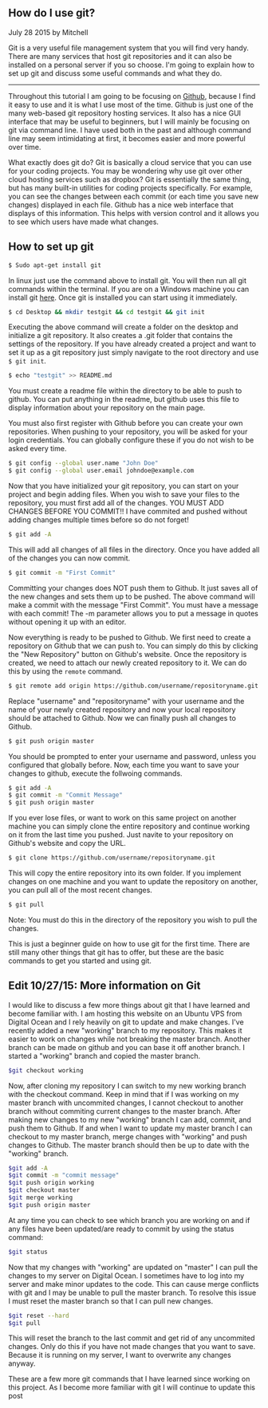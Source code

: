 <h2 id="title" class="blog-post-title">How do I use git?</h2>

<p id="date" class="blog-post-meta">July 28 2015 by Mitchell</p>

<p id="intro">Git is a very useful file management system that you will find very handy. There are many services that host git repositories and it can also be installed on a personal server if you so choose. I'm going to explain how to set up git and discuss some useful commands and what they do.
</p>

<hr>

<p>Throughout this tutorial I am going to be focusing on <a href="http://www.github.com">Github</a>, because I find it easy to use and it is what I use most of the time. Github is just one of the many web-based git repository hosting services. It also has a nice GUI interface that may be useful to beginners, but I will mainly be focusing on git via command line. I have used both in the past and although command line may seem intimidating at first, it becomes easier and more powerful over time.

What exactly does git do? Git is basically a cloud service that you can use for your coding projects. You may be wondering why use git over other cloud hosting services such as dropbox? Git is essentially the same thing, but has many built-in utilities for coding projects specifically. For example, you can see the changes between each commit (or each time you save new changes) displayed in each file. Github has a nice web interface that displays of this information. This helps with version control and it allows you to see which users have made what changes.

## How to set up git

```bash
$ Sudo apt-get install git
```

In linux just use the command above to install git. You will then run all git commands within the terminal. If you are on a Windows machine you can install git [here](http://git-scm.com/download/win). Once git is installed you can start using it immediately.

```bash
$ cd Desktop && mkdir testgit && cd testgit && git init
```

Executing the above command will create a folder on the desktop and initialize a git repository. It also creates a .git folder that contains the settings of the repository. If you have already created a project and want to set it up as a git repository just simply navigate to the root directory and use `$ git init`.

```bash
$ echo "testgit" >> README.md
```

You must create a readme file within the directory to be able to push to github. You can put anything in the readme, but github uses this file to display information about your repository on the main page.

You must also first register with Github before you can create your own repositories. When pushing to your repository, you will be asked for your login credentials. You can globally configure these if you do not wish to be asked every time.

```bash
$ git config --global user.name "John Doe"
$ git config --global user.email johndoe@example.com
```

Now that you have initialized your git repository, you can start on your project and begin adding files. When you wish to save your files to the repository, you must first add all of the changes. YOU MUST ADD CHANGES BEFORE YOU COMMIT!! I have commited and pushed without adding changes multiple times before so do not forget!

```bash
$ git add -A
```

This will add all changes of all files in the directory. Once you have added all of the changes you can now commit.

```bash
$ git commit -m "First Commit"
```

Committing your changes does NOT push them to Github. It just saves all of the new changes and sets them up to be pushed. The above command will make a commit with the message "First Commit". You must have a message with each commit! The -m parameter allows you to put a message in quotes without opening it up with an editor.

Now everything is ready to be pushed to Github. We first need to create a repository on Github that we can push to. You can simply do this by clicking the "New Repository" button on Github's website. Once the repository is created, we need to attach our newly created repository to it. We can do this by using the `remote` command.


```bash
$ git remote add origin https://github.com/username/repositoryname.git
```

Replace "username" and "repositoryname" with your username and the name of your newly created repository and now your local repository should be attached to Github. Now we can finally push all changes to Github.

```bash
$ git push origin master
```

You should be prompted to enter your username and password, unless you configured that globally before. Now, each time you want to save your changes to github, execute the follwoing commands.

```bash
$ git add -A
$ git commit -m "Commit Message"
$ git push origin master
```

If you ever lose files, or want to work on this same project on another machine you can simply clone the entire repository and continue working on it from the last time you pushed. Just navite to your repository on Github's website and copy the URL.

```bash
$ git clone https://github.com/username/repositoryname.git
```

This will copy the entire repository into its own folder. If you implement changes on one machine and you want to update the repository on another, you can pull all of the most recent changes.

```bash
$ git pull
```

Note: You must do this in the directory of the repository you wish to pull the changes.

This is just a beginner guide on how to use git for the first time. There are still many other things that git has to offer, but these are the basic commands to get you started and using git.

## Edit 10/27/15: More information on Git

I would like to discuss a few more things about git that I have learned and become familiar with. I am hosting this website on an Ubuntu VPS from Digital Ocean and I rely heavily on git to update and make changes. I've recently added a new "working" branch to my repository. This makes it easier to work on changes while not breaking the master branch. Another branch can be made on github and you can base it off another branch. I started a "working" branch and copied the master branch.

```bash
$git checkout working
```

Now, after cloning my repository I can switch to my new working branch with the checkout command. Keep in mind that if I was working on my master branch with uncommited changes, I cannot checkout to another branch without commiting current changes to the master branch. After making new changes to my new "working" branch I can add, commit, and push them to Github. If and when I want to update my master branch I can checkout to my master branch, merge changes with "working" and push changes to Github. The master branch should then be up to date with the "working" branch.

```bash
$git add -A
$git commit -m "commit message"
$git push origin working
$git checkout master
$git merge working
$git push origin master
```

At any time you can check to see which branch you are working on and if any files have been updated/are ready to commit by using the status command:

```bash
$git status
```

Now that my changes with "working" are updated on "master" I can pull the changes to my server on Digital Ocean. I sometimes have to log into my server and make minor updates to the code. This can cause merge conflicts with git and I may be unable to pull the master branch. To resolve this issue I must reset the master branch so that I can pull new changes.

```bash
$git reset --hard
$git pull
```

This will reset the branch to the last commit and get rid of any uncommited changes. Only do this if you have not made changes that you want to save. Because it is running on my server, I want to overwrite any changes anyway.

These are a few more git commands that I have learned since working on this project. As I become more familiar with git I will continue to update this post